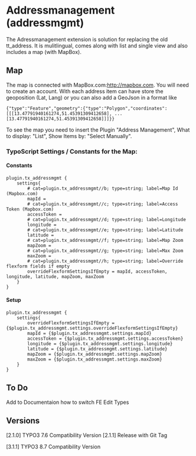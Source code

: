 # Addressmanagement (addressmgmt)

The Adressmanagement extension is solution for replacing the old tt_address. It is mulitlingual, comes along with list and single view and also includes a map (with MapBox).

## Map

The map is connected with MapBox.com:http://mapbox.com. You will need to create an account.
With each address item can have store the geoposition (Lat, Lang) or you can also add a GeoJson in a format like

    {"type":"Feature","geometry":{"type":"Polygon","coordinates":[[[13.47791940161274,51.45391309412658], ...[13.47791940161274,51.45391309412658]]]}}


To see the map you need to insert the Plugin "Address Management", What to display: "List", Show Items by: "Select Manually".

### TypoScript Settings / Constants for the Map:

#### Constants
    
    plugin.tx_addressmgmt {	
        settings{
            # cat=plugin.tx_addressmgmt//b; type=string; label=Map Id (Mapbox.com)
            mapId = 
            # cat=plugin.tx_addressmgmt//c; type=string; label=Access Token (Mapbox.com)
            accessToken = 
            # cat=plugin.tx_addressmgmt//d; type=string; label=Longitude
            longitude =
            # cat=plugin.tx_addressmgmt//e; type=string; label=Latitude
            latitude =
            # cat=plugin.tx_addressmgmt//f; type=string; label=Map Zoom
            mapZoom = 
            # cat=plugin.tx_addressmgmt//g; type=string; label=Max Zoom
            maxZoom = 
            # cat=plugin.tx_addressmgmt//h; type=string; label=Override flexform fields if empty
            overrideFlexformSettingsIfEmpty = mapId, accessToken, longitude, latitude, mapZoom, maxZoom
        }
    }

#### Setup
    
    plugin.tx_addressmgmt {
        settings{
            overrideFlexformSettingsIfEmpty = {$plugin.tx_addressmgmt.settings.overrideFlexformSettingsIfEmpty}
            mapId = {$plugin.tx_addressmgmt.settings.mapId}
            accessToken = {$plugin.tx_addressmgmt.settings.accessToken}
            longitude = {$plugin.tx_addressmgmt.settings.longitude}
            latitude = {$plugin.tx_addressmgmt.settings.latitude}
            mapZoom = {$plugin.tx_addressmgmt.settings.mapZoom}
            maxZoom = {$plugin.tx_addressmgmt.settings.maxZoom}
        }
    }

## To Do

Add to Documentaion how to switch FE Edit Types

## Versions

[2.1.0] TYPO3 7.6 Compatibility Version 
[2.1.1] Release with Git Tag

[3.1.1] TYPO3 8.7 Compatibility Version
